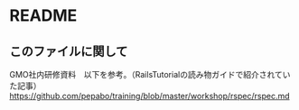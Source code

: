 # README

## このファイルに関して
GMO社内研修資料　以下を参考。（RailsTutorialの読み物ガイドで紹介されていた記事）
https://github.com/pepabo/training/blob/master/workshop/rspec/rspec.md